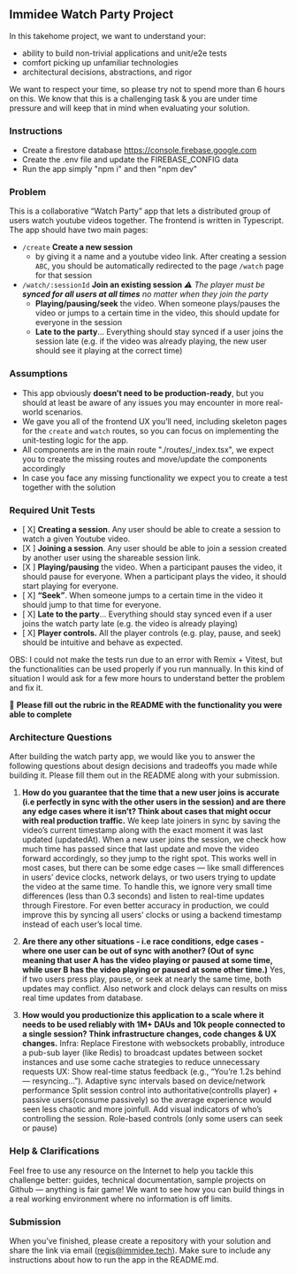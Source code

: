 ## Immidee Watch Party Project

In this takehome project, we want to understand your:

- ability to build non-trivial applications and unit/e2e tests
- comfort picking up unfamiliar technologies
- architectural decisions, abstractions, and rigor

We want to respect your time, so please try not to spend more than 6 hours on this. We know that this is a challenging task & you are under time pressure and will keep that in mind when evaluating your solution.

### Instructions

- Create a firestore database https://console.firebase.google.com
- Create the .env file and update the FIREBASE_CONFIG data
- Run the app simply "npm i" and then "npm dev"

### Problem

This is a collaborative “Watch Party” app that lets a distributed group of users watch youtube videos together. The frontend is written in Typescript. The app should have two main pages:

- `/create` **Create a new session**
  - by giving it a name and a youtube video link. After creating a session `ABC`, you should be automatically redirected to the page `/watch` page for that session
- `/watch/:sessionId` **Join an existing session**
  _⚠️ The player must be **synced for all users at all times** no matter when they join the party_
  - **Playing/pausing/seek** the video. When someone plays/pauses the video or jumps to a certain time in the video, this should update for everyone in the session
  - **Late to the party**... Everything should stay synced if a user joins the session late (e.g. if the video was already playing, the new user should see it playing at the correct time)

### Assumptions

- This app obviously **doesn’t need to be production-ready**, but you should at least be aware of any issues you may encounter in more real-world scenarios.
- We gave you all of the frontend UX you’ll need, including skeleton pages for the `create` and `watch` routes, so you can focus on implementing the unit-testing logic for the app.
- All components are in the main route "./routes/\_index.tsx", we expect you to create the missing routes and move/update the components accordingly
- In case you face any missing functionality we expect you to create a test together with the solution

### Required Unit Tests

- [ X] **Creating a session**. Any user should be able to create a session to watch a given Youtube video.
- [X ] **Joining a session**. Any user should be able to join a session created by another user using the shareable session link.
- [X ] **Playing/pausing** the video. When a participant pauses the video, it should pause for everyone. When a participant plays the video, it should start playing for everyone.
- [ X] **“Seek”**. When someone jumps to a certain time in the video it should jump to that time for everyone.
- [ X] **Late to the party**... Everything should stay synced even if a user joins the watch party late (e.g. the video is already playing)
- [ X] **Player controls.** All the player controls (e.g. play, pause, and seek) should be intuitive and behave as expected.


OBS: I could not make the tests run due to an error with Remix + Vitest, but the functionalities can be used properly if you run mannually. In this kind of situation I would ask for a few more hours to understand better the problem and fix it.

🚨 **Please fill out the rubric in the README with the functionality you were able to complete**

### Architecture Questions

After building the watch party app, we would like you to answer the following questions about design decisions and tradeoffs you made while building it. Please fill them out in the README along with your submission.

1. **How do you guarantee that the time that a new user joins is accurate (i.e perfectly in sync with the other users in the session) and are there any edge cases where it isn’t? Think about cases that might occur with real production traffic.**
  We keep late joiners in sync by saving the video’s current timestamp along with the exact moment it was last updated (updatedAt). When a new user joins the session, we check how much time has passed since that last update and move the video forward accordingly, so they jump to the right spot.
  This works well in most cases, but there can be some edge cases — like small differences in users’ device clocks, network delays, or two users trying to update the video at the same time. To handle this, we ignore very small time differences (less than 0.3 seconds) and listen to real-time updates through Firestore.
  For even better accuracy in production, we could improve this by syncing all users’ clocks or using a backend timestamp instead of each user’s local time.

2. **Are there any other situations - i.e race conditions, edge cases - where one user can be out of sync with another? (Out of sync meaning that user A has the video playing or paused at some time, while user B has the video playing or paused at some other time.)**
  Yes, if two users press play, pause, or seek at nearly the same time, both updates may conflict. Also network and clock delays can results on miss real time updates from database. 
3. **How would you productionize this application to a scale where it needs to be used reliably with 1M+ DAUs and 10k people connected to a single session? Think infrastructure changes, code changes & UX changes.**
  Infra:
    Replace Firestone with websockets probablly, introduce a pub-sub layer (like Redis) to broadcast updates between socket instances and use some cache strategies to reduce unnecessary requests
  UX:
    Show real-time status feedback (e.g., “You’re 1.2s behind — resyncing...”).
    Adaptive sync intervals based on device/network performance
    Split session control into authoritative(controlls player) + passive users(consume passively) so the average experience would seen less chaotic and more joinfull.
    Add visual indicators of who’s controlling the session.
    Role-based controls (only some users can seek or pause)

### Help & Clarifications

Feel free to use any resource on the Internet to help you tackle this challenge better: guides, technical documentation, sample projects on Github — anything is fair game! We want to see how you can build things in a real working environment where no information is off limits.

### Submission

When you’ve finished, please create a repository with your solution and share the link via email (regis@immidee.tech). Make sure to include any instructions about how to run the app in the README.md.
